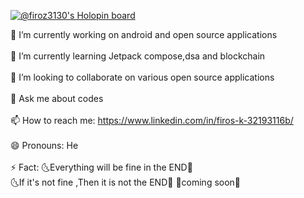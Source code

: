 [![@firoz3130's Holopin board](https://holopin.me/firoz3130)](https://holopin.io/@firoz3130)
<!--
**firoz3130/firoz3130** is a ✨ _special_ ✨ repository because its `README.md` (this file) appears on your GitHub profile.
-->


 🔭 I’m currently working on android and open source applications<br><br>
 🌱 I’m currently learning Jetpack compose,dsa and blockchain<br><br>
 👯 I’m looking to collaborate on various open source applications<br><br>
 💬 Ask me about codes<br><br>
 📫 How to reach me: https://www.linkedin.com/in/firos-k-32193116b/<br><br>
 😄 Pronouns: He<br><br>
 ⚡ Fact: 🌜Everything will be fine in the END🌛<br>
           🌜If it's not fine ,Then it is not the END🌛
 👀coming soon👀
<br><br>

